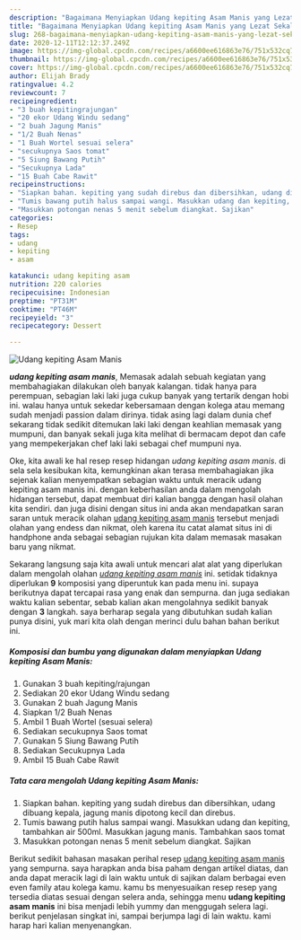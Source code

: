 ```yaml
---
description: "Bagaimana Menyiapkan Udang kepiting Asam Manis yang Lezat Sekali"
title: "Bagaimana Menyiapkan Udang kepiting Asam Manis yang Lezat Sekali"
slug: 268-bagaimana-menyiapkan-udang-kepiting-asam-manis-yang-lezat-sekali
date: 2020-12-11T12:12:37.249Z
image: https://img-global.cpcdn.com/recipes/a6600ee616863e76/751x532cq70/udang-kepiting-asam-manis-foto-resep-utama.jpg
thumbnail: https://img-global.cpcdn.com/recipes/a6600ee616863e76/751x532cq70/udang-kepiting-asam-manis-foto-resep-utama.jpg
cover: https://img-global.cpcdn.com/recipes/a6600ee616863e76/751x532cq70/udang-kepiting-asam-manis-foto-resep-utama.jpg
author: Elijah Brady
ratingvalue: 4.2
reviewcount: 7
recipeingredient:
- "3 buah kepitingrajungan"
- "20 ekor Udang Windu sedang"
- "2 buah Jagung Manis"
- "1/2 Buah Nenas"
- "1 Buah Wortel sesuai selera"
- "secukupnya Saos tomat"
- "5 Siung Bawang Putih"
- "Secukupnya Lada"
- "15 Buah Cabe Rawit"
recipeinstructions:
- "Siapkan bahan. kepiting yang sudah direbus dan dibersihkan, udang dibuang kepala, jagung manis dipotong kecil dan direbus."
- "Tumis bawang putih halus sampai wangi. Masukkan udang dan kepiting, tambahkan air 500ml. Masukkan jagung manis. Tambahkan saos tomat"
- "Masukkan potongan nenas 5 menit sebelum diangkat. Sajikan"
categories:
- Resep
tags:
- udang
- kepiting
- asam

katakunci: udang kepiting asam 
nutrition: 220 calories
recipecuisine: Indonesian
preptime: "PT31M"
cooktime: "PT46M"
recipeyield: "3"
recipecategory: Dessert

---
```



![Udang kepiting Asam Manis](https://img-global.cpcdn.com/recipes/a6600ee616863e76/751x532cq70/udang-kepiting-asam-manis-foto-resep-utama.jpg)

<b><i>udang kepiting asam manis</i></b>, Memasak adalah sebuah kegiatan yang membahagiakan dilakukan oleh banyak kalangan. tidak hanya para perempuan, sebagian laki laki juga cukup banyak yang tertarik dengan hobi ini. walau hanya untuk sekedar kebersamaan dengan kolega atau memang sudah menjadi passion dalam dirinya. tidak asing lagi dalam dunia chef sekarang tidak sedikit ditemukan laki laki dengan keahlian memasak yang mumpuni, dan banyak sekali juga kita melihat di bermacam depot dan cafe yang mempekerjakan chef laki laki sebagai chef mumpuni nya.



Oke, kita awali ke hal resep resep hidangan <i>udang kepiting asam manis</i>. di sela sela kesibukan kita, kemungkinan akan terasa membahagiakan jika sejenak kalian menyempatkan sebagian waktu untuk meracik udang kepiting asam manis ini. dengan keberhasilan anda dalam mengolah hidangan tersebut, dapat membuat diri kalian bangga dengan hasil olahan kita sendiri. dan juga disini dengan situs ini anda akan mendapatkan saran saran untuk meracik olahan <u>udang kepiting asam manis</u> tersebut menjadi olahan yang endess dan nikmat, oleh karena itu catat alamat situs ini di handphone anda sebagai sebagian rujukan kita dalam memasak masakan baru yang nikmat.


Sekarang langsung saja kita awali untuk mencari alat alat yang diperlukan dalam mengolah olahan <u><i>udang kepiting asam manis</i></u> ini. setidak tidaknya diperlukan <b>9</b> komposisi yang diperuntuk kan pada menu ini. supaya berikutnya dapat tercapai rasa yang enak dan sempurna. dan juga sediakan waktu kalian sebentar, sebab kalian akan mengolahnya sedikit banyak dengan <b>3</b> langkah. saya berharap segala yang dibutuhkan sudah kalian punya disini, yuk mari kita olah dengan merinci dulu bahan bahan berikut ini.

<!--inarticleads1-->

##### Komposisi dan bumbu yang digunakan dalam menyiapkan Udang kepiting Asam Manis:

1. Gunakan 3 buah kepiting/rajungan
1. Sediakan 20 ekor Udang Windu sedang
1. Gunakan 2 buah Jagung Manis
1. Siapkan 1/2 Buah Nenas
1. Ambil 1 Buah Wortel (sesuai selera)
1. Sediakan secukupnya Saos tomat
1. Gunakan 5 Siung Bawang Putih
1. Sediakan Secukupnya Lada
1. Ambil 15 Buah Cabe Rawit




<!--inarticleads2-->

##### Tata cara mengolah Udang kepiting Asam Manis:

1. Siapkan bahan. kepiting yang sudah direbus dan dibersihkan, udang dibuang kepala, jagung manis dipotong kecil dan direbus.
1. Tumis bawang putih halus sampai wangi. Masukkan udang dan kepiting, tambahkan air 500ml. Masukkan jagung manis. Tambahkan saos tomat
1. Masukkan potongan nenas 5 menit sebelum diangkat. Sajikan




Berikut sedikit bahasan masakan perihal resep <u>udang kepiting asam manis</u> yang sempurna. saya harapkan anda bisa paham dengan artikel diatas, dan anda dapat meracik lagi di lain waktu untuk di sajikan dalam berbagai even even family atau kolega kamu. kamu bs menyesuaikan resep resep yang tersedia diatas sesuai dengan selera anda, sehingga menu <b>udang kepiting asam manis</b> ini bisa menjadi lebih yummy dan menggugah selera lagi. berikut penjelasan singkat ini, sampai berjumpa lagi di lain waktu. kami harap hari kalian menyenangkan.

